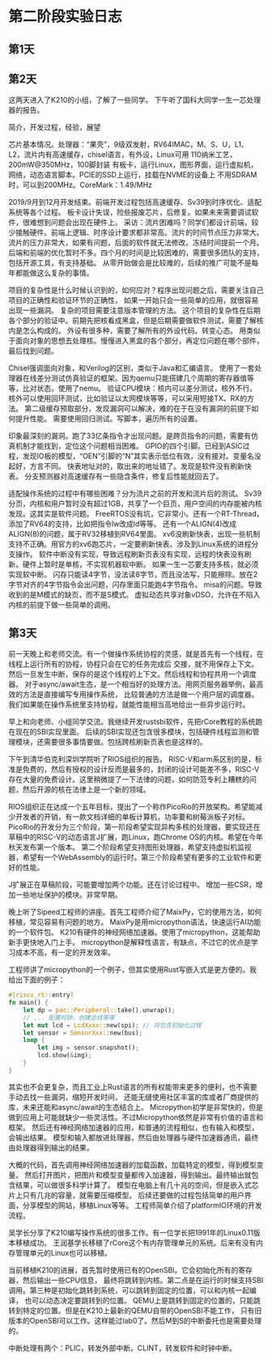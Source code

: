 # 第二阶段实验日志

## 第1天

## 第2天

这两天进入了K210的小组，了解了一些同学。
下午听了国科大同学一生一芯处理器的报告。

简介，开发过程，经验，展望

芯片基本情况。处理器：“果壳”，9级双发射，RV64IMAC，M、S、U，L1、L2，流片内有高速缓存，chisel语言，有外设，Linux可用
110纳米工艺，200mW@350MHz，100脚封装
有板卡，运行Linux，图形界面，运行虚拟机，网络，动态语言脚本。PCIE的SSD上运行，挂载在NVME的设备上
不用SDRAM时，可以到200MHz。CoreMark：1.49/MHz

2019/9月到12月开发结束。前端开发过程包括高速缓存、Sv39到时序优化、适配系统等各个过程。
板卡设计失误，险些报废芯片，后修复。如果未来需要调试软件，很难想到问题会出现在硬件上。
采访：流片困难吗？同学们都设计前端，较少接触硬件。前端上逻辑、时序设计要求都非常高。流片的时间节点压力非常大。
流片的压力非常大，如果有问题，后面的软件就无法修改。冻结时间提前一个月。
后端和前端的优化暂时不多。四个月的时间是比较困难的，需要很多团队的支持，包括开源工具，有支持基础。
从零开始做会是比较难的，后续的推广可能不是每年都能做这么复杂的事情。

项目的复杂性是什么时候认识到的，如何应对？程序出现问题之后，需要关注自己项目的正确性和验证环节的正确性，
如果一开始只会一些简单的应用，就很容易出现一些漏洞。
复杂的项目需要注意版本管理的方法。
这个项目的复杂性在后期各个部分的验证中。前期先把核看成黑盒，但是后期需要做软件测试，需要了解核内是怎么构成的。
外设有很多种，需要了解所有的外设代码。转变心态。
用类似于面向对象的思想去处理核。慢慢进入黑盒的各个部分，再定位问题在哪个部件，最后找到问题。

Chisel强调面向对象，和Verilog的区别，类似于Java和汇编语言。
使用了一套处理器在线差分测试仿真验证的框架。因为qemu只能搭建几个周期的寄存器值等等，比对状态，使用了nemu。
验证CPU模块：核内可以差分测试，核外不行。核外可以使用回环测试，比如验证以太网模块等等，可以采用短接TX、RX的方法。
第二级缓存预取部分，发现漏洞可以解决，难的在于在没有漏洞的前提下如何提升性能。
需要使用回归测试。写脚本，遍历所有的设置。

印象最深刻的漏洞。跑了33亿条指令才出现问题。是跨页指令的问题，需要有仿真机制才能找到，定位这个问题相当困难。
GPIO的四个引脚。已经到ASIC过程，发现IO板的模型，“OEN”引脚的“N”其实表示低位有效，没有接对。变量名没起好，方言不同。
快表地址对的，取出来的地址错了。发现是软件没有刷新快表。
分支预测器对高速缓存有一些隐含条件，修复后性能就回去了。

适配操作系统的过程中有哪些困难？分为流片之前的开发和流片后的测试。
Sv39分页，内核和用户暂时没有超过1GB，共享了一个巨页，用户空间的内存能被内核发现。这其实是软件问题。
FreeRTOS没有坑，它非常小。还有一个RT-Thread，添加了RV64的支持，比如把指令lw改成ld等等。
还有一个ALIGN(4)改成ALIGN(8)的问题，属于RV32移植到RV64里面。
xv6没刷新快表，出现一些机制支持不正确。用官方的xv6跑芯片，一定要刷新快表。涉及到Linux系统的进程分支操作。
软件中断没有实现，导致远程刷新页表没有实现，远程的快表没有刷新。硬件上暂时是单核，不实现机器软中断。
如果一生一芯要支持多核，就必须实现软中断。
闪存只能读4字节，没法读8字节，而且没法写，只能擦除。放在2字节对齐的4字节指令会出问题，闪存里面只能跑4字节指令。
misa的问题。导致收到的是M模式的缺页，而不是S模式。
虚拟动态共享对象vDSO，允许在不陷入内核的前提下做一些简单的调用。

## 第3天

前一天晚上和老师交流。有一个做操作系统协程的灵感，就是首先有一个线程，在线程上运行所有的协程，协程只会在它的任务完成后
交接，就不用保存上下文。然后一旦发生中断，保存的是这个线程的上下文。然后线程和协程共用一个调度器。
对于async/await生态，是一个相当好的处理方法。用网页服务器举例，最高效的方法是直接编写专用操作系统，
比较普通的方法是做一个用户层的调度器。我们如果能在操作系统里支持协程，就能性能相当高地给出一些异步运行时。

早上和向老师、小组同学交流。我继续开发rustsbi软件，先把rCore教程的系统跑在现在的SBI实现里面。
后续的SBI实现还包含很多模块，包括硬件线程监测和管理模块，还需要很多事情要做。包括跨核刷新页表也是这样的。

下午到清华伯克利深圳学院听了RIOS组织的报告。
RISC-V和arm系区别的是，标准是免费的，然后有授权的设计反而是最多的，封闭的设计可能差不多，RISC-V存在大量的免费设计。这里稍微提了一下法律的问题，如何防范专利上糟糕的问题，然后开源的核在法律上是一个新的领域。

RIOS组织正在达成一个五年目标，提出了一个称作PicoRio的开放架构。希望能减少开发者的开销，有一款文档详细的单板计算机，功率要和树莓派板子对标。
PicoRio的开发分为三个阶段，第一阶段希望实现异构多核的处理器，要实现还在草稿中的RISC-V的动态语言J扩展，跑Linux，跑Chrome OS的内核。希望在今年秋天发布第一个版本。
第二个阶段希望支持图形处理器，希望支持虚拟机监视器，希望有一个WebAssembly的运行时。第三个阶段希望有更多的工业软件和更好的性能。

J扩展正在草稿阶段，可能要增加两个功能。还在讨论过程中。
增加一些CSR，增加一些地址保护的模块。非常早期。

晚上听了Sipeed工程师的讲座。首先工程师介绍了MaixPy，它的使用方法，如何移植，常见容易有问题的地方。
MaixPy是用micropython语法，快速运行AI功能的一个软件包。
K210有硬件的神经网络加速器。使用了micropython，这能帮助新手更快地入门上手。
micropython是解释性语言，有缺点，不过它的优点是学习成本不高，有一定的开发效率。

工程师讲了micropython的一个例子，但其实使用Rust写嵌入式是更方便的。我给出下面的例子：

```rust
#[riscv_rt::entry]
fn main() {
    let dp = pac::Peripheral::take().unwrap();
    // ... 配置时钟，创建总线等等
    let mut lcd = LcdXxxx::new(spi); // 将包含初始化过程
    let sensor = SensorXxx::new(bus);
    loop {
        let img = sensor.snapshot();
        lcd.show(&img);
    }
}
```

其实也不会更复杂，而且工业上Rust语言的所有权能带来更多的便利，也不需要手动去找一些漏洞，缩短开发时间，
还能无缝使用社区丰富的库或者厂商提供的库，未来还能和async/await的生态结合上。
Micropython初学是非常快的，但是做到应用上可能就缺少一些灵活性。不过Micropython依然是非常有价值的语言和框架。
然后还有神经网络加速器的应用，和普通的流程相似，也有输入和模型，会输出结果。
模型和输入都放进处理器，然后由处理器与硬件加速器通讯，最终由处理器得到输出的结果。

大概的代码，首先调用神经网络加速器的加载函数，加载特定的模型，得到模型变量。
然后打开图片，把图片和模型变量都传入加速器，得到输出。最终输出就包含结果，可以做很多科学计算了。
模型在电脑上有几十兆的空间，但是嵌入式芯片上只有几兆的容量，就需要压缩模型。
后续还要做的过程包括简单的用户界面，分享模型的网站，移植Linux等等。
工程师简单介绍了platformIO环境的开发流程。

吴学长分享了K210编写操作系统的很多工作。有一位学长把1991年的Linux0.11版本移植成功。
王润基学长移植了rCore这个有内存管理单元的系统。后来有没有内存管理单元的Linux也可以移植。

当前移植K210的进展，首先暂时使用已有的OpenSBI。它会初始化所有的寄存器，然后输出一些CPU信息，
最终将跳转到内核。第二点是在运行的时候支持SBI调用。第三种是初始化跳转到系统，可以跳转到固定的位置，可以和内核一起编译，
也可以动态决定要跳转到的位置。
QEMU上是跳转到固定的位置的，只能跳转到特定的位置。但是在K210上最新的QEMU自带的OpenSBI不能工作，
只有旧版本的OpenSBI可以工作。这样能过lab0了。然后M到S的中断委托也是需要处理的。

中断处理有两个：PLIC，转发外部中断。CLINT，转发软件和时钟中断。
